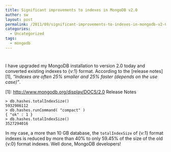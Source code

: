 ```yaml
---
title: Significant improvements to indexes in MongoDB v2.0
author: sw
layout: post
permalink: /2011/09/significant-improvements-to-indexes-in-mongodb-v2-0/
categories:
  - Uncategorized
tags:
  - mongodb
---
```

# 

I have upgraded my MongoDB installation to version 2.0 today and converted existing indexes to {v:1} format. According to the [release notes][1], *“Indexes are often 25% smaller and 25% faster (depends on the use case)”*.

 [1]: http://www.mongodb.org/display/DOCS/2.0 Release Notes

    > db.hashes.totalIndexSize()
    5932986112
    > db.hashes.runCommand( "compact" )
    { "ok" : 1 }
    > db.hashes.totalIndexSize()
    3527294016
    

In my case, a more than 10 GB database, the `totalIndexSize` of {v:1} format indexes is reduced by more than 40% to only 59.45% of the size of the old {v:0} format indexes. Well done, MongoDB developers!